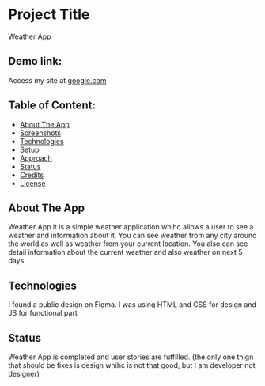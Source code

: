 # Project Title
Weather App

## Demo link:
Access my site at [google.com](https://martinyis.github.io/WeatherApp/)

## Table of Content:

- [About The App](#about-the-app)
- [Screenshots](#screenshots)
- [Technologies](#technologies)
- [Setup](#setup)
- [Approach](#approach)
- [Status](#status)
- [Credits](#credits)
- [License](#license)

## About The App
Weather App it is a simple weather application whihc allows a user to see a weather and information about it. You can see weather from any city around the world as well as weather from your current location. You also can see detail information about the current weather and also weather on next 5 days.


## Technologies
I found a public design on Figma. I was using HTML and CSS for design and JS for functional part



## Status
Weather App is completed and user stories are futfilled. (the only one thign that should be fixes is design whihc is not that good, but I am developer not designer)


